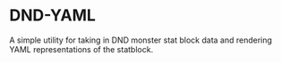 # DND-YAML

A simple utility for taking in DND monster stat block data and rendering YAML representations of the statblock.
